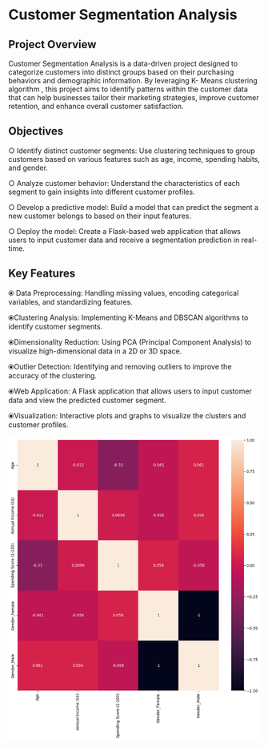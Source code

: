 
# Customer Segmentation Analysis




## Project Overview

Customer Segmentation Analysis is a data-driven project designed to categorize customers into distinct groups based on their purchasing behaviors and demographic information. By leveraging K- Means clustering algorithm , this project aims to identify patterns within the customer data that can help businesses tailor their marketing strategies, improve customer retention, and enhance overall customer satisfaction.

## Objectives

○  Identify distinct customer segments: Use clustering techniques to group customers based on various features such as age, income, spending habits, and gender.

○ Analyze customer behavior: Understand the characteristics of each segment to gain insights into different customer profiles.

○ Develop a predictive model: Build a model that can predict the segment a new customer belongs to based on their input features.

○ Deploy the model: Create a Flask-based web application that allows users to input customer data and receive a segmentation prediction in real-time.

## Key Features
⦿ Data Preprocessing: Handling missing values, encoding categorical variables, and standardizing features.

⦿Clustering Analysis: Implementing K-Means and DBSCAN algorithms to identify customer segments.

⦿Dimensionality Reduction: Using PCA (Principal Component Analysis) to visualize high-dimensional data in a 2D or 3D space.

⦿Outlier Detection: Identifying and removing outliers to improve the accuracy of the clustering.

⦿Web Application: A Flask application that allows users to input customer data and view the predicted customer segment.

⦿Visualization: Interactive plots and graphs to visualize the clusters and customer profiles.

![Customer Segmentation Diagram](images/download.png)


